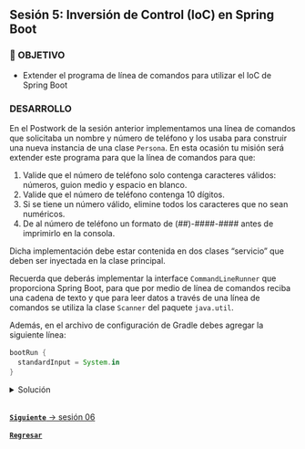 ## Sesión 5: Inversión de Control (IoC) en Spring Boot

### 🎯 OBJETIVO

- Extender el programa de línea de comandos para utilizar el IoC de Spring Boot

### DESARROLLO

En el Postwork de la sesión anterior implementamos una línea de comandos que solicitaba un nombre y número de teléfono y los usaba para construir una nueva instancia de una clase `Persona`. En esta ocasión tu misión será extender este programa para que la línea de comandos para que:

1. Valide que el número de teléfono solo contenga caracteres válidos: números, guion medio y espacio en blanco.
1. Valide que el número de teléfono contenga 10 dígitos.
1. Si se tiene un número válido, elimine todos los caracteres que no sean numéricos.
1. De al número de teléfono un formato de (##)-####-#### antes de imprimirlo en la consola.

Dicha implementación debe estar contenida en dos clases “servicio” que deben ser inyectada en la clase principal.

Recuerda que deberás implementar la interface `CommandLineRunner` que proporciona Spring Boot, para que por medio de línea de comandos reciba una cadena de texto y que para leer datos a través de una línea de comandos se utiliza la clase `Scanner` del paquete `java.util`.

Además, en el archivo de configuración de Gradle debes agregar la siguiente línea:

```groovy
bootRun {
  standardInput = System.in
}

```
<details>
  <summary>Solución</summary>

  
Entra al sitio de [Spring Initializr](https://start.spring.io/). Ahí verás una sola página dividida en dos secciones. Comienza llenando la información de la sección del lado izquierdo. Selecciona:
  - Gradle Proyect (no te preocupes, no es necesario que tengas Gradle instalado).
  - Lenguaje: **Java**.
  - Versión de Spring Boot, la versión estable más reciente
  - Grupo, artefacto y nombre del proyecto.
  - Forma de empaquetar la aplicación: **jar**.
  - Versión de Java: **11** o **17**.

![](img/img_01.png)

En la siguiente ventana no selecciones ninguna dependencia; no las necesitaremos en este proyecto. Presiona el botón `Generate`.

Crea dos paquetes, un paquete `model` y un paquete `service`. Dentro del paquete `service` replica la clase `Persona` que creamos en el módulo anterior.

```java
public class Persona {
    private String nombre;
    private String telefono;

    public Persona() {
    }

    public Persona(String nombre, String telefono) {
        this.nombre = nombre;
        this.telefono = telefono;
    }

    public String getNombre() {
        return nombre;
    }

    public void setNombre(String nombre) {
        this.nombre = nombre;
    }

    public String getTelefono() {
        return telefono;
    }

    public void setTelefono(String telefono) {
        this.telefono = telefono;
    }

    @Override
    public String toString() {
        return "Persona{" +
                "nombre='" + nombre + '\'' +
                ", telefono='" + telefono + '\'' +
                '}';
    }
}
```

En el paquete `service` crea una clase `ValidadorTelefono` y coloca dos métodos, inicialmente vacíos. El primero validará que el teléfono contenga solo caracteres válidos, con esto le permitiremos al cliente que introduzca el número de teléfono usando el formato que le sea más conveniente; incluso podría copiarlo y pegarlo desde donde lo tenga guardado. El segundo método eliminará todos los caracteres no numéricos del teléfono proporcionado por el usuario; esto lo usaremos para que, independientemente del formato que el cliente haya usado, podamos darle nuestro propio formato antes de imprimirlo.

```java
public class ValidadorTelefono {
   
    public boolean isValido(String telefono) {
    }

    public String limpiaNumero(String telefono){
    }
}
```

Comencemos implementando `isValido`. Para facilitar la implementación de este método usaremos una expresión regular la cual validará el uso de los caracteres permitidos y la longitud del número. Como siempre usaremos la misma expresión podemos colocarla como una constante y en el método solo validar que la cadena cumpla con la expresión:

```java
    private static final Pattern PATTERN_TELEFONO = Pattern.compile("^(\\d{2,4}[- .]?){2}\\d{4}$");

    public boolean isValido(String telefono) {
        return PATTERN_TELEFONO.matcher(telefono).matches();
    }
```

El método `limpiaNumero` será de la misma forma muy simple, recibirá el teléfono que hay que limpiar y eliminará todo lo que no sea un número. Para eso también usaremos una expresión regular:

```java
    public String limpiaNumero(String telefono){
        return telefono.replaceAll("[^0-9]", "");
    }
```

Como esta clase será un servicio, hay que decorarla con la anotación `@Service`. La clase completa queda de la siguiente forma:

```java
@Service
public class ValidadorTelefono {

    private static final Pattern PATTERN_TELEFONO = Pattern.compile("^(\\d{2,4}[- .]?){2}\\d{4}$");

    public boolean isValido(String telefono) {
        return PATTERN_TELEFONO.matcher(telefono).matches();
    }

    public String limpiaNumero(String telefono){
        return telefono.replaceAll("[^0-9]", "");
    }
}
```

Ahora, crearemos la clase que representa al servicio encargado de dar el nuevo formato al número de teléfono. En el mismo paquete `service` crea una nueva clase `FormateadorTelefono` con un solo método `formatea`, que recibirá y regresará una cadena. 

```java
public class FormateadorTelefono {
   public String formatea(String telefono) {
   }
}
```

Para implementar el método, nuevamente usaremos dos expresiones regulares, una que tome los elementos del teléfono inicial (el que solo tiene los números) y lo convierta en el formato final. Para los formatos iniciales y finales usaremos dos constantes:


```java
    private static final String FORMATO_INICIAL_TELEFONO = "(\\d{2})(\\d{4})(\\d+)";
    private static final String FORMATO_FINAL_TELEFONO = "($1)-$2-$3";

    public String formatea(String telefono) {
        return String.valueOf(telefono).replaceFirst(FORMATO_INICIAL_TELEFONO, FORMATO_FINAL_TELEFONO);
    }
```

Esta clase también es un servicio, por lo que la decoramos con la anotación `@Service`:

```java
@Service
public class FormateadorTelefono {
    private static final String FORMATO_INICIAL_TELEFONO = "(\\d{2})(\\d{4})(\\d+)";
    private static final String FORMATO_FINAL_TELEFONO = "($1)-$2-$3";

    public String formatea(String telefono) {
        return String.valueOf(telefono).replaceFirst(FORMATO_INICIAL_TELEFONO, FORMATO_FINAL_TELEFONO);
    }
}

```

Spring Initializr creará de forma automática una clase con el mismo nombre del proyecto y el postfijo `Application`, `SolucionApplication` en este ejemplo. Esa clase estará decorada con la anotación `@SpringBootApplication`. 

```java
@SpringBootApplication
public class SolucionApplication implements CommandLineRunner {

    public static void main(String[] args) {
        SpringApplication.run(SolucionApplication.class, args);
    }
}
```

Usaremos la inyección de dependenciasS por medio del constructor de la clase para obtener una instancia de cada una de las clases de nuestros servicios:

```java
@SpringBootApplication
public class SolucionApplication {

    private final ValidadorTelefono validadorTelefono;
    private final FormateadorTelefono formateadorTelefono;

    @Autowired
    public SolucionApplication(ValidadorTelefono validadorTelefono, FormateadorTelefono formateadorTelefono) {
        this.validadorTelefono = validadorTelefono;
        this.formateadorTelefono = formateadorTelefono;
    }
}
```

Ahora modifica esta clase para hacer que implemente la interface `CommandLineRunner`:

```java

@SpringBootApplication
public class SolucionApplication implements CommandLineRunner {

    private final ValidadorTelefono validadorTelefono;
    private final FormateadorTelefono formateadorTelefono;

    @Autowired
    public SolucionApplication(ValidadorTelefono validadorTelefono, FormateadorTelefono formateadorTelefono) {
        this.validadorTelefono = validadorTelefono;
        this.formateadorTelefono = formateadorTelefono;
    }
    
    @Override
    public void run(String... args) throws Exception {

    }
}
```

En el cuerpo de `run` usa una instancia de `Scanner` para leer la entrada que el usuario proporcione a través de la entrada estándar (el teclado).

```java

    @Override
    public void run(String... args) throws Exception {
       Scanner reader = new Scanner(System.in);

        System.out.println("Introduce el nombre: ");
        String nombre = reader.nextLine();

        System.out.println("Introduce el teléfono: ");
        String telefono = reader.nextLine();
    }


```

Ahora usa el primer servicio para validar el teléfono. Si el número no es válido le mostraremos un mensaje de error al usuario:

```java
    @Override
    public void run(String... args) throws Exception {
        Scanner reader = new Scanner(System.in);

        System.out.println("Introduce el nombre: ");
        String nombre = reader.nextLine();

        System.out.println("Introduce el teléfono: ");
        String telefono = reader.nextLine();

        if (validadorTelefono.isValido(telefono)) {
            
        } else {
            System.out.println("Por favor, introduce un número válido");
        }
    }
```

Si el número es válido procedemos a limpiarlo, asignarle el nuevo formato y construir una instancia de `Persona`:

```java
  if (validadorTelefono.isValido(telefono)) {
      telefono = validadorTelefono.limpiaNumero(telefono);
      telefono = formateadorTelefono.formatea(telefono);

      Persona persona = new Persona(nombre, telefono);

      System.out.println(persona);
  }
```

El método completo queda de la siguiente forma:

```java
    @Override
    public void run(String... args) throws Exception {
        Scanner reader = new Scanner(System.in);

        System.out.println("Introduce el nombre: ");
        String nombre = reader.nextLine();

        System.out.println("Introduce el teléfono: ");
        String telefono = reader.nextLine();

        if (validadorTelefono.isValido(telefono)) {
            telefono = validadorTelefono.limpiaNumero(telefono);
            telefono = formateadorTelefono.formatea(telefono);

            Persona persona = new Persona(nombre, telefono);

            System.out.println(persona);
        } else {
            System.out.println("Por favor, introduce un número válido");
        }
    }
```


Ejecuta la aplicación. Si lo haces desde IntelliJ Idea deberás hacer clic en la consola y comenzar a escribir:

![imagen](img/img_03.png)

La aplicación se detendrá de forma automática cuando el resultado se imprima en pantalla.

</details>

<br>

[**`Siguiente`** -> sesión 06](../../Sesion-06/)

[**`Regresar`**](../)